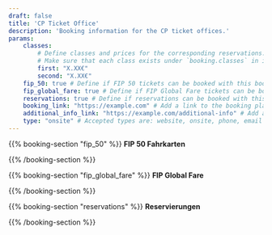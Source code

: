 ```yaml
---
draft: false
title: 'CP Ticket Office'
description: 'Booking information for the CP ticket offices.'
params:
    classes:
        # Define classes and prices for the corresponding reservations.
        # Make sure that each class exists under `booking.classes` in i18n.
        first: "X.XX€"
        second: "X.XX€"
    fip_50: true # Define if FIP 50 tickets can be booked with this booking platform
    fip_global_fare: true # Define if FIP Global Fare tickets can be booked with this booking platform
    reservations: true # Define if reservations can be booked with this booking platform
    booking_link: "https://example.com" # Add a link to the booking platform
    additional_info_link: "https://example.com/additional-info" # Add a link with additional information
    type: "onsite" # Accepted types are: website, onsite, phone, email and machine
---
```


{{% booking-section "fip_50" %}}
**FIP 50 Fahrkarten**

<!--
    Explain the steps for booking FIP 50 tickets with this booking platform.
-->
{{% /booking-section %}}

{{% booking-section "fip_global_fare" %}}
**FIP Global Fare**

<!--
    Explain the steps for booking FIP Global Fares with this booking platform.
-->
{{% /booking-section %}}


{{% booking-section "reservations" %}}
**Reservierungen**

<!--
    Explain the steps for booking reservations with this booking platform.
-->
{{% /booking-section %}}
